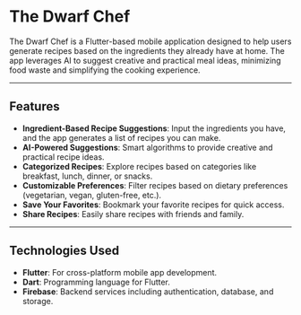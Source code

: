 # The Dwarf Chef
The Dwarf Chef is a Flutter-based mobile application designed to help users generate recipes based on the ingredients they already have at home. The app leverages AI to suggest creative and practical meal ideas, minimizing food waste and simplifying the cooking experience.

---

## Features

- **Ingredient-Based Recipe Suggestions**: Input the ingredients you have, and the app generates a list of recipes you can make.
- **AI-Powered Suggestions**: Smart algorithms to provide creative and practical recipe ideas.
- **Categorized Recipes**: Explore recipes based on categories like breakfast, lunch, dinner, or snacks.
- **Customizable Preferences**: Filter recipes based on dietary preferences (vegetarian, vegan, gluten-free, etc.).
- **Save Your Favorites**: Bookmark your favorite recipes for quick access.
- **Share Recipes**: Easily share recipes with friends and family.

---

## Technologies Used

- **Flutter**: For cross-platform mobile app development.
- **Dart**: Programming language for Flutter.
- **Firebase**: Backend services including authentication, database, and storage.
